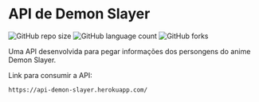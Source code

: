 # API de Demon Slayer

![GitHub repo size](https://img.shields.io/github/repo-size/cguifernandes/API-Demon-Slayer?style=for-the-badge)
![GitHub language count](https://img.shields.io/github/languages/count/cguifernandes/API-Demon-Slayer?style=for-the-badge)
![GitHub forks](https://img.shields.io/github/forks/cguifernandes/API-Demon-Slayer?style=for-the-badge)

Uma API desenvolvida para pegar informações dos persongens do anime Demon Slayer.

Link para consumir a API:
```
https://api-demon-slayer.herokuapp.com/
```
